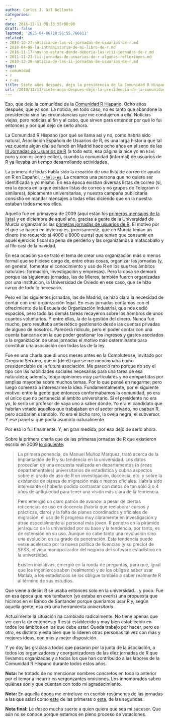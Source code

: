 ```yaml
---
author: Carlos J. Gil Bellosta
categories:
- r
date: 2018-12-11 08:13:55+00:00
draft: false
lastmod: '2025-04-06T18:56:55.766611'
related:
- 2014-10-27-noticia-de-las-vi-jornadas-de-usuarios-de-r.md
- 2018-04-09-la-intrahistoria-de-mi-libro-de-r.md
- 2016-11-17-hoy-no-estare-donde-deberia-las-viii-jornadas-de-r.md
- 2011-11-21-iii-jornadas-de-usuarios-de-r-algunas-reflexiones.md
- 2010-12-29-noticia-de-las-ii-jornadas-de-usuarios-de-r.md
tags:
- comunidad
- r
- r-es
title: Siete años después, dejo la presidencia de la Comunidad R Hispano
url: /2018/12/11/siete-anos-despues-dejo-la-presidencia-de-la-comunidad-r-hispano/
---
```


Eso, que dejo la comunidad de la [Comunidad R Hispano](http://r-es.org/). Ocho años después, que ya son. La noticia, en todo caso, no es tanto que abandone la presidencia sino las circunstancias que me condujeron a ella. Noticias viejas, pero noticias al fin y al cabo, que sirven para entender por qué lo fui entonces y por qué dejo de serlo ahora.

La Comunidad R Hispano (por qué se llama así y no, como habría sido natural, Asociación Española de Usuarios de R, es una larga historia que tal vez cuente algún día) se fundó en Madrid hace ocho años en el seno de las [III Jornadas de Usuarios de R](http://r-es.org/3jornadasR/) (a todo esto, esa página la hice yo en `html` puro y con `vi` como editor), cuando la comunidad (informal) de usuarios de R ya llevaba un tiempo desarrollando actividades.

La primera de todas había sido la creación de una lista de correo de ayuda en R en Español, [`r-help-es`](https://stat.ethz.ch/mailman/listinfo/r-help-es). La creamos una persona que no quiere ser identificada y yo mismo. En esa época existían diversas listas de correo (sí, era la época en la que existían listas de correo y no grupos de Telegram o similares), típicamente universitarias, y nuestra campaña publicitaria consistió en mandar mensajes a todas ellas diciendo que en la nuestra estaban todos menos ellos.

Aquello fue en primavera de 2009 (aquí están los [primeros mensajes de la lista](https://stat.ethz.ch/pipermail/r-help-es/2009-March/date.html)) y en diciembre de aquel año, gracias a gente de la Universidad de Murcia organizamos las [primeras jornadas de usuarios de R](http://r-es.org/jornadas/). El motivo por el que se hacen en invierno es, precisamente, que en Murcia tenían un dinero (no recuerdo si 4000 u 8000 euros) que tenían que consumir en aquel ejercicio fiscal so pena de perderlo y las organizamos a matacaballo y al filo casi de la navidad.

En esa ocasión ya se trató el tema de crear una organización más o menos formal que se hiciese cargo de, entre otras cosas, organizar las jornadas (y, en general, fomentar el conocimiento y uso de R en los sus tres ámbitos naturales: formación, investigación y empresas). Pero la cosa se demoró porque las siguientes jornadas, las de Mieres, también fueron organizadas por una institución, la Universidad de Oviedo en ese caso, que se hizo cargo de todo lo necesario.

Pero en las siguientes jornadas, las de Madrid, se hizo clara la necesidad de contar con una organización legal. En esas jornadas contamos con el ofrecimiento de la Escuela de Organización Industrial, que nos cedió espacios, pero todo las demás tareas recayeron sobre los hombros de unos cuantos voluntarios. Y entre ellas, la de la gestión del dinero. Nunca fue mucho, pero resultaba antiestético gestionarlo desde las cuentas privadas de alguno de nosotros. Parecerá ridículo, pero el poder contar con una cuenta bancaria con la que poder gestionar los ingresos y gastos asociados a la organización de unas jornadas el motivo más determinante para constituir una asociación con todas las de la ley.

Fue en una charla que di unos meses antes en la Complutense, invitado por Gregorio Serrano, que oí (de él) que se me mencionaba como presidenciable de la futura asociación. Me pareció raro porque no soy el tipo con las habilidades sociales necesarias para una tarea de esa naturaleza; además, tengo opiniones muy particulares y no compartidas por amplias mayorías sobre muchos temas. Por lo que pensé en negarme; pero luego comenzó a interesarme la idea. Fundamentalmente, por el siguiente motivo: entre la gente que entonces conformábamos la comunidad, yo era el único que no pertenecía al ámbito universitario. Si el presidente no era yo, lo sería un profesor de vaya uno a saber dónde. Yo era el candidato que habrían votado aquellos que trabajaban en el sector privado, no usaban R, pero acabarían usándolo. Yo era el bicho raro, la oveja negra, el subversor. Y ese papel sí que podía asumirlo naturalmente.

Por eso lo fui finalmente. Y, en gran medida, por eso dejo de serlo ahora.

Sobre la primera charla que de las primeras jornadas de R que existieron escribí en 2009 [lo siguiente](https://analisisydecision.es/noticias-del-congreso-de-usuarios-de-r/):

>La primera ponencia, de  Manuel Muñoz Márquez, trató acerca de la implantación de R y su tendencia en la universidad. Los datos procedían de una encuesta realizada en departamentos (o áreas departamentales) universitarios de estadística y cubría aspectos sobre el grado de uso de R en investigación, docencia, etc. y sobre la existencia de planes de migración más o menos oficiales. Habría sido interesante el haberla podido contrastar con datos de tan sólo 3 o 4 años de antigüedad para tener una visión más clara de la tendencia.
>
>Pero emergió un claro patrón de avance: a pesar de ciertas reticencias de uso en docencia (habría que reelaborar cursos y prácticas, claro) y la falta de planes coordinados y oficiales de migración, el uso de R progresa muy claramente en investigación y atrae especialmente al personal más joven. R penetra en la pirámide jerárquica de la universidad por su base y la tendencia, por tanto, es de extensión en su uso. Aunque no cabe tanto una revolución sino una evolución en su grado de penetración. Esta tendencia puede verse acelerada por la nueva política de licencias (y su precio) de SPSS, el viejo monopolizador del negocio del software estadístico en la universidad.
>
>Existen iniciativas, emergió en la ronda de preguntas, para que, igual que los ingenieros saben (realmente) y se los obliga a saber usar Matlab, a los estadísticos se los obligue también a saber realmente R al término de sus estudios.



Que viene a decir: R se usaba entonces solo en la universidad... y poco. Fue en esa época que nos tumbaron (yo estaba en everis) una propuesta que hicimos en el Banco de Santander porque queríamos usar R y, según aquella gente, esa era una herramienta _universitaria_.

Actualmente la situación ha cambiado radicalmente. No tiene apenas que ver con la de entonces y R está establecido y muy bien establecido en todos los ámbitos en los que debe estar. Queda trabajo por hacer, pero es otro, es distinto y está bien que lo lideren otras personas tal vez con más y mejores ideas, con más y mejor disposición.

Y yo doy las gracias a todos que pasaron por la junta de la asociación, a todos los organizadores y coorganizadores de las diez jornadas de R que llevamos organizadas y a todos los que han contribuido a las labores de la Comunidad R Hispano durante todos estos años.

**Nota:** he tratado de no mencionar nombres concretos en todo lo anterior por el temor a incurrir en vergonzantes omisiones. Los innombrados saben quiénes son y que cuentan con todo mi agradecimiento.

**Nota:** En aquella época me entretuve en escribir resúmenes de las jornadas a las que asistí como [este](https://analisisydecision.es/noticias-del-congreso-de-usuarios-de-r/) de las primeras o [esta](https://datanalytics.com/2010/12/29/noticia-de-las-ii-jornadas-de-usuarios-de-r/), de las segundas.

**Nota final:** Le deseo mucha suerte a quien quiera que sea mi sucesor. Que aún no se conoce porque estamos en pleno proceso de votaciones.